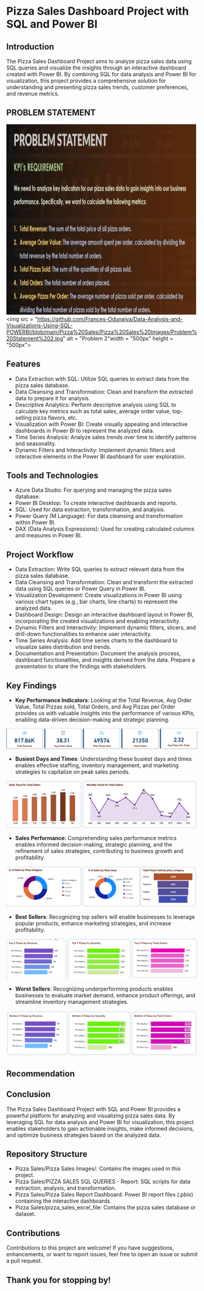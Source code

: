 # Pizza Sales Dashboard Project with SQL and Power BI

## Introduction
The Pizza Sales Dashboard Project aims to analyze pizza sales data using SQL queries and visualize the insights through an interactive dashboard created with Power BI. By combining SQL for data analysis and Power BI for visualization, this project provides a comprehensive solution for understanding and presenting pizza sales trends, customer preferences, and revenue metrics.

## PROBLEM STATEMENT 
<img src = "https://github.com/Frances-Odunaiya/Data-Analysis-and-Visualizations-Using-SQL-POWERBI/blob/main/Pizza%20Sales/Pizza%20Sales%20Images/Problem%20Statement%201.jpg" alt = "Problem 1" width = "500px" height  = "500px"> <img src = "https://github.com/Frances-Odunaiya/Data-Analysis-and-Visualizations-Using-SQL-POWERBI/blob/main/Pizza%20Sales/Pizza%20Sales%20Images/Problem%20Statement%202.jpg" alt = "Problem 2"width = "500px" height  = "500px">
## Features
- Data Extraction with SQL: Utilize SQL queries to extract data from the pizza sales database.
- Data Cleansing and Transformation: Clean and transform the extracted data to prepare it for analysis.
- Descriptive Analytics: Perform descriptive analysis using SQL to calculate key metrics such as total sales, average order value, top-selling pizza flavors, etc.
- Visualization with Power BI: Create visually appealing and interactive dashboards in Power BI to represent the analyzed data.
- Time Series Analysis: Analyze sales trends over time to identify patterns and seasonality.
- Dynamic Filters and Interactivity: Implement dynamic filters and interactive elements in the Power BI dashboard for user exploration.

## Tools and Technologies
- Azure Data Studio: For querying and managing the pizza sales database.
- Power BI Desktop: To create interactive dashboards and reports.
- SQL: Used for data extraction, transformation, and analysis.
- Power Query (M Language): For data cleansing and transformation within Power BI.
- DAX (Data Analysis Expressions): Used for creating calculated columns and measures in Power BI.

## Project Workflow
- Data Extraction: Write SQL queries to extract relevant data from the pizza sales database.
- Data Cleansing and Transformation: Clean and transform the extracted data using SQL queries or Power Query in Power BI.
- Visualization Development: Create visualizations in Power BI using various chart types (e.g., bar charts, line charts) to represent the analyzed data.
- Dashboard Design: Design an interactive dashboard layout in Power BI, incorporating the created visualizations and enabling interactivity.
- Dynamic Filters and Interactivity: Implement dynamic filters, slicers, and drill-down functionalities to enhance user interactivity.
- Time Series Analysis: Add time series charts to the dashboard to visualize sales distribution and trends.
- Documentation and Presentation: Document the analysis process, dashboard functionalities, and insights derived from the data. Prepare a presentation to share the findings with stakeholders.

## Key Findings
- **Key Performance Indicators**: Looking at the Total Revenue, Avg Order Value, Total Pizzas sold, Total Orders, and Avg Pizzas per Order provides us with valuable insights into the performance of various KPIs, enabling data-driven decision-making and strategic planning.
<img src = "https://github.com/Frances-Odunaiya/Data-Analysis-and-Visualizations-Using-SQL-POWERBI/blob/main/Pizza%20Sales/Pizza%20Sales%20Images/Key_Findings_on_Visualizations/Screenshot%202024-04-01%20221321.png" alt = "KPI">

- **Busiest Days and Times**: Understanding these busiest days and times enables effective staffing, inventory management, and marketing strategies to capitalize on peak sales periods.
<img src = "https://github.com/Frances-Odunaiya/Data-Analysis-and-Visualizations-Using-SQL-POWERBI/blob/main/Pizza%20Sales/Pizza%20Sales%20Images/Key_Findings_on_Visualizations/Screenshot%202024-04-01%20221419.png" alt = "Busy days and times">

- **Sales Performance**: Comprehending sales performance metrics enables informed decision-making, strategic planning, and the refinement of sales strategies, contributing to business growth and profitability.
<img src = "https://github.com/Frances-Odunaiya/Data-Analysis-and-Visualizations-Using-SQL-POWERBI/blob/main/Pizza%20Sales/Pizza%20Sales%20Images/Key_Findings_on_Visualizations/Screenshot%202024-04-01%20221436.png" alt = "Sales Performance">

- **Best Sellers**: Recognizing top sellers will enable businesses to leverage popular products, enhance marketing strategies, and increase profitability.
<img src = "https://github.com/Frances-Odunaiya/Data-Analysis-and-Visualizations-Using-SQL-POWERBI/blob/main/Pizza%20Sales/Pizza%20Sales%20Images/Key_Findings_on_Visualizations/Screenshot%202024-04-01%20221517.png" alt = "Best Sellers">

- **Worst Sellers**: Recognizing underperforming products enables businesses to evaluate market demand, enhance product offerings, and streamline inventory management strategies.
<img src = "https://github.com/Frances-Odunaiya/Data-Analysis-and-Visualizations-Using-SQL-POWERBI/blob/main/Pizza%20Sales/Pizza%20Sales%20Images/Key_Findings_on_Visualizations/Screenshot%202024-04-01%20221533.png" alt = "Worst Sellers">

## Recommendation

## Conclusion
The Pizza Sales Dashboard Project with SQL and Power BI provides a powerful platform for analyzing and visualizing pizza sales data. By leveraging SQL for data analysis and Power BI for visualization, this project enables stakeholders to gain actionable insights, make informed decisions, and optimize business strategies based on the analyzed data.

## Repository Structure
- Pizza Sales/Pizza Sales Images/: Contains the images used in this project.
- Pizza Sales/PIZZA SALES SQL QUERIES - Report: SQL scripts for data extraction, analysis, and transformation.
- Pizza Sales/Pizza Sales Report Dashboard: Power BI report files (.pbix) containing the interactive dashboards.
- Pizza Sales/pizza_sales_excel_file: Contains the pizza sales database or dataset.

## Contributions
Contributions to this project are welcome! If you have suggestions, enhancements, or want to report issues, feel free to open an issue or submit a pull request.

## Thank you for stopping by!
